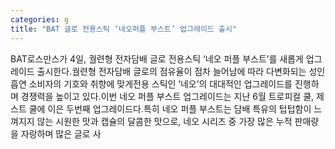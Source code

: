 ```yaml
---
categories: g
title: "BAT 글로 전용스틱 ‘네오퍼플 부스트’ 업그레이드 출시"
---
```

BAT로스만스가 4일, 궐련형 전자담배 글로 전용스틱 ‘네오 퍼플 부스트’를 새롭게 업그레이드 출시한다.궐련형 전자담배 글로의 점유율이 점차 늘어남에 따라 다변화되는 성인 흡연 소비자의 기호와 취향에 맞게전용 스틱인 ‘네오’의 대대적인 업그레이드를 진행하며 경쟁력을 높이고 있다.이번 네오 퍼플 부스트 업그레이드는 지난 6월 트로피컬 쿨, 제스트 쿨에 이은 두번째 업그레이드다.특히 네오 퍼플 부스트는 담배 특유의 텁텁함이 느껴지지 않는 시원한 맛과 캡슐의 달콤한 맛으로, 네오 시리즈 중 가장 많은 누적 판매량을 자랑하며 많은 글로 사